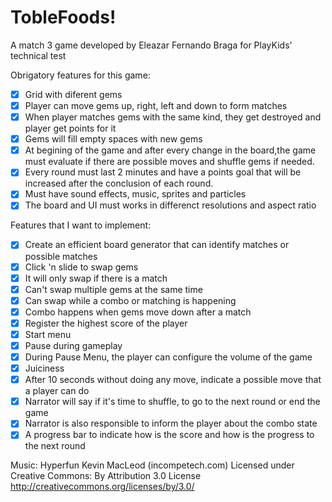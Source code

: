 # TobleFoods!

A match 3 game developed by Eleazar Fernando Braga for PlayKids' technical test

Obrigatory features for this game: 
  - [X] Grid with diferent gems
  - [X] Player can move gems up, right, left and down to form matches
  - [X] When player matches gems with the same kind, they get destroyed and player get points for it
  - [X] Gems will fill empty spaces with new gems
  - [X] At begining of the game and after every change in the board,the game must evaluate if there are possible moves and shuffle gems if needed.
  - [X] Every round must last 2 minutes and have a points goal that will be increased after the conclusion of each round.
  - [X] Must have sound effects, music, sprites and particles
  - [X] The board and UI must works in differenct resolutions and aspect ratio
  
Features that I want to implement:
  - [X] Create an efficient board generator that can identify matches or possible matches
  - [X] Click 'n slide to swap gems
  - [X] It will only swap if there is a match
  - [X] Can't swap multiple gems at the same time
  - [X] Can swap while a combo or matching is happening
  - [X] Combo happens when gems move down after a match
  - [X] Register the highest score of the player
  - [X] Start menu
  - [X] Pause during gameplay
  - [X] During Pause Menu, the player can configure the volume of the game
  - [X] Juiciness 
  - [X] After 10 seconds without doing any move, indicate a possible move that a player can do
  - [X] Narrator will say if it's time to shuffle, to go to the next round or end the game
  - [X] Narrator is also responsible to inform the player about the combo state
  - [X] A progress bar to indicate how is the score and how is the progress to the next round

Music: Hyperfun Kevin MacLeod (incompetech.com)
Licensed under Creative Commons: By Attribution 3.0 License
http://creativecommons.org/licenses/by/3.0/
